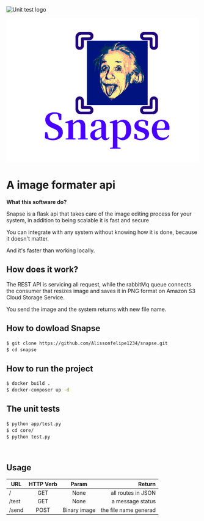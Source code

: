 <img src="https://github.com/Alissonfelipe1234/snapse/workflows/Python%20unittest/badge.svg" title="unit tests" alt="Unit test logo">
<p align="center">
<img src="logo.png" title="Minimalist api" alt="Snapse logo">
</p>

# A image formater api

**What this software do?**

Snapse is a flask api that takes care of the image editing process for your system, in addition to being scalable it is fast and secure </br>

You can integrate with any system without knowing how it is done, because it doesn't matter.</br>

And it's faster than working locally.

## How does it work?
The REST API is servicing all request, while the rabbitMq queue connects the consumer that resizes image and saves it in PNG format on Amazon S3 Cloud Storage Service. </br>

You send the image and the system returns with new file name.

## How to dowload Snapse
```bash
$ git clone https://github.com/Alissonfelipe1234/snapse.git
$ cd snapse
```

## How to run the project
```bash
$ docker build .
$ docker-composer up -d
```

## The unit tests
```bash
$ python app/test.py
$ cd core/
$ python test.py
```
</br>

## Usage
| URL  | HTTP Verb | Param | Return  |
| ------------- |:--------------:|:-------------:| -----:|
| / | GET | None | all routes in JSON |
| /test | GET | None |a message status |
| /send | POST | Binary image | the file name generad|

